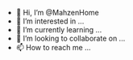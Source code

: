 - 👋 Hi, I’m @MahzenHome
- 👀 I’m interested in ...
- 🌱 I’m currently learning ...
- 💞️ I’m looking to collaborate on ...
- 📫 How to reach me ...

<!---
MahzenHome/MahzenHome is a ✨ special ✨ repository because its `README.md` (this file) appears on your GitHub profile.
You can click the Preview link to take a look at your changes.
--->
